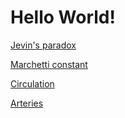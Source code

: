 # Hello World!

[Jevin's paradox](jevins)

[Marchetti constant](marchetti)

[Circulation](circulation)

[Arteries](arteries)
